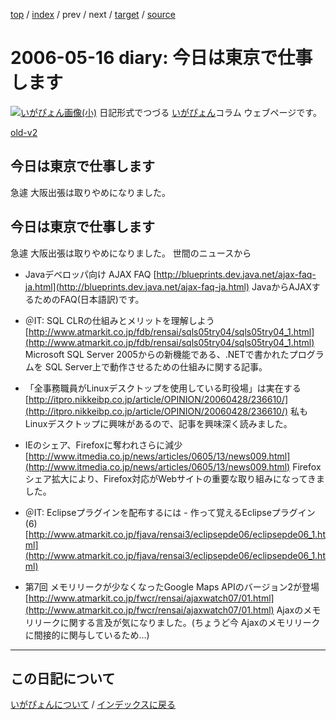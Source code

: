 [top](https://igapyon.github.io/diary/) 
 / [index](https://igapyon.github.io/diary/2006/index.html) 
 / prev 
 / next 
 / [target](https://igapyon.github.io/diary/2006/ig060516.html) 
 / [source](https://github.com/igapyon/diary/blob/gh-pages/2006/ig060516.html.src.md) 

2006-05-16 diary: 今日は東京で仕事します
=====================================================================================================
[![いがぴょん画像(小)](https://igapyon.github.io/diary/images/iga200306s.jpg "いがぴょん")](https://igapyon.github.io/diary/memo/memoigapyon.html) 日記形式でつづる [いがぴょん](https://igapyon.github.io/diary/memo/memoigapyon.html)コラム ウェブページです。

[old-v2](ig060516-orig.html)

## 今日は東京で仕事します

急遽 大阪出張は取りやめになりました。

## 今日は東京で仕事します

急遽 大阪出張は取りやめになりました。
世間のニュースから
* Javaデベロッパ向け AJAX FAQ
  [http://blueprints.dev.java.net/ajax-faq-ja.html](http://blueprints.dev.java.net/ajax-faq-ja.html)
  JavaからAJAXするためのFAQ(日本語訳)です。
  
* ＠IT: SQL CLRの仕組みとメリットを理解しよう
  [http://www.atmarkit.co.jp/fdb/rensai/sqls05try04/sqls05try04_1.html](http://www.atmarkit.co.jp/fdb/rensai/sqls05try04/sqls05try04_1.html)
  Microsoft SQL Server 2005からの新機能である、.NETで書かれたプログラムを SQL Server上で動作させるための仕組みに関する記事。
  
* 「全事務職員がLinuxデスクトップを使用している町役場」は実在する 
  [http://itpro.nikkeibp.co.jp/article/OPINION/20060428/236610/](http://itpro.nikkeibp.co.jp/article/OPINION/20060428/236610/)
  私も Linuxデスクトップに興味があるので、記事を興味深く読みました。
  
* IEのシェア、Firefoxに奪われさらに減少
  [http://www.itmedia.co.jp/news/articles/0605/13/news009.html](http://www.itmedia.co.jp/news/articles/0605/13/news009.html)
  Firefoxシェア拡大により、Firefox対応がWebサイトの重要な取り組みになってきました。
  
* ＠IT: Eclipseプラグインを配布するには - 作って覚えるEclipseプラグイン(6)
  [http://www.atmarkit.co.jp/fjava/rensai3/eclipsepde06/eclipsepde06_1.html](http://www.atmarkit.co.jp/fjava/rensai3/eclipsepde06/eclipsepde06_1.html)
  
* 第7回 メモリリークが少なくなったGoogle Maps APIのバージョン2が登場
  [http://www.atmarkit.co.jp/fwcr/rensai/ajaxwatch07/01.html](http://www.atmarkit.co.jp/fwcr/rensai/ajaxwatch07/01.html)
  Ajaxのメモリリークに関する言及が気になりました。(ちょうど今 Ajaxのメモリリークに間接的に関与しているため…)


----------------------------------------------------------------------------------------------------

## この日記について
[いがぴょんについて](https://igapyon.github.io/diary/memo/memoigapyon.html) / [インデックスに戻る](https://igapyon.github.io/diary/idxall.html)
